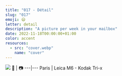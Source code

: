 ```yaml
---
title: "017 - Détail"
slug: "017"
emoji: 😃
letter: detail
description: "A picture per week in your mailbox"
date: 2022-11-18T00:00:00+01:00
color: accent
resources:
  - src: "cover.webp"
    name: "cover"
---
```

![](cover)
📍 | 📷
---|---
Paris | Leica M6 - Kodak Tri-x
